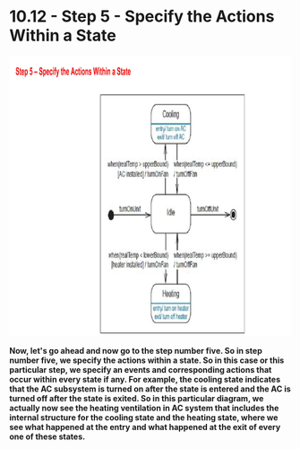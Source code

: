 # 10.12 - Step 5 - Specify the Actions Within a State

<img src="/images/10_12_01.jpg" width="800" height="500">

**Now, let's go ahead and now go to the step number five. So in step number five, we specify the actions within a state. So in this case or this particular step, we specify an events and corresponding actions that occur within every state if any. For example, the cooling state indicates that the AC subsystem is turned on after the state is entered and the AC is turned off after the state is exited. So in this particular diagram, we actually now see the heating ventilation in AC system that includes the internal structure for the cooling state and the heating state, where we see what happened at the entry and what happened at the exit of every one of these states.**


